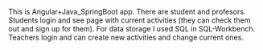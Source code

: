 This is Angular+Java_SpringBoot app. There are student and profesors. Students login and see page with current activities (they can check them out and sign up for them). For data storage I used SQL in SQL-Workbench.
Teachers login and can create new activities and change current ones.
